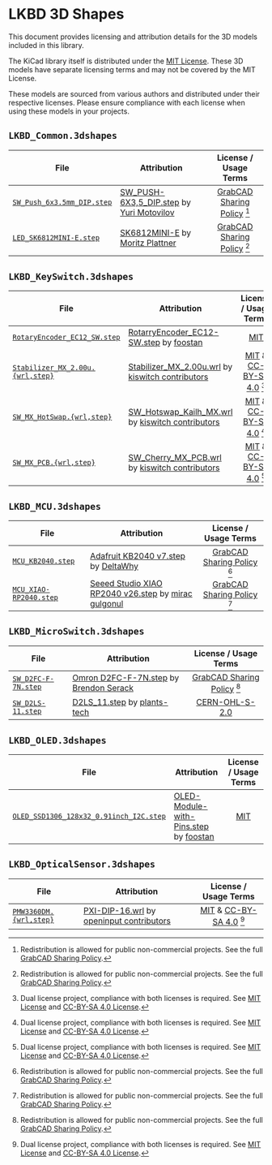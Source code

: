 # LKBD 3D Shapes

This document provides licensing and attribution details for the 3D models included in this library.

The KiCad library itself is distributed under the [MIT License](/LICENSE). These 3D models have separate licensing terms and may not be covered by the MIT License.

These models are sourced from various authors and distributed under their respective licenses. Please ensure compliance with each license when using these models in your projects.

## `LKBD_Common.3dshapes`

| File                         | Attribution                                                                                                                              |           License / Usage Terms            |
| ---------------------------- | ---------------------------------------------------------------------------------------------------------------------------------------- | :----------------------------------------: |
| [`SW_Push_6x3.5mm_DIP.step`] | [SW_PUSH-6X3,5_DIP.step](https://grabcad.com/library/tack-switch-tact-6x3-5-1) by [Yuri Motovilov](https://grabcad.com/yuri.motovilov-1) | [GrabCAD Sharing Policy] [^grabcad-policy] |
| [`LED_SK6812MINI-E.step`]    | [SK6812MINI-E](https://grabcad.com/library/sk6812mini-e-led-1) by [Moritz Plattner](https://grabcad.com/moritz.plattner-2)               | [GrabCAD Sharing Policy] [^grabcad-policy] |

[`SW_Push_6x3.5mm_DIP.step`]: ./LKBD_Common.3dshapes/SW_Push_6x3.5mm_DIP.step
[`LED_SK6812MINI-E.step`]: ./LKBD_Common.3dshapes/LED_SK6812MINI-E.step

## `LKBD_KeySwitch.3dshapes`

| File                               | Attribution                                                                                                                                                       |                            License / Usage Terms                            |
| ---------------------------------- | ----------------------------------------------------------------------------------------------------------------------------------------------------------------- | :-------------------------------------------------------------------------: |
| [`RotaryEncoder_EC12_SW.step`]     | [RotarryEncoder_EC12-SW.step](https://github.com/foostan/kbd/blob/main/kicad-packages3D/kbd.3dshapes/RotarryEncoder_EC12-SW.step) by [foostan]                    |                               [MIT][kbd MIT]                                |
| [`Stabilizer_MX_2.00u.{wrl,step}`] | [Stabilizer_MX_2.00u.wrl](https://github.com/kiswitch/kiswitch/blob/main/library/3dmodels/3d-library.3dshapes/Stabilizer_MX_2.00u.wrl) by [kiswitch contributors] | [MIT][kiswitch MIT] & [CC-BY-SA 4.0][kiswitch CC-BY-SA 4.0] [^dual-license] |
| [`SW_MX_HotSwap.{wrl,step}`]       | [SW_Hotswap_Kailh_MX.wrl](https://github.com/kiswitch/kiswitch/blob/main/library/3dmodels/3d-library.3dshapes/SW_Hotswap_Kailh_MX.wrl) by [kiswitch contributors] | [MIT][kiswitch MIT] & [CC-BY-SA 4.0][kiswitch CC-BY-SA 4.0] [^dual-license] |
| [`SW_MX_PCB.{wrl,step}`]           | [SW_Cherry_MX_PCB.wrl](https://github.com/kiswitch/kiswitch/blob/main/library/3dmodels/3d-library.3dshapes/SW_Cherry_MX_PCB.wrl) by [kiswitch contributors]       | [MIT][kiswitch MIT] & [CC-BY-SA 4.0][kiswitch CC-BY-SA 4.0] [^dual-license] |

[`RotaryEncoder_EC12_SW.step`]: ./LKBD_KeySwitch.3dshapes/RotaryEncoder_EC12_SW.step
[`Stabilizer_MX_2.00u.{wrl,step}`]: ./LKBD_KeySwitch.3dshapes/Stabilizer_MX_2.00u.wrl
[`SW_MX_HotSwap.{wrl,step}`]: ./LKBD_KeySwitch.3dshapes/SW_MX_HotSwap.wrl
[`SW_MX_PCB.{wrl,step}`]: ./LKBD_KeySwitch.3dshapes/SW_MX_PCB.wrl

## `LKBD_MCU.3dshapes`

| File                     | Attribution                                                                                                                                           |           License / Usage Terms            |
| ------------------------ | ----------------------------------------------------------------------------------------------------------------------------------------------------- | :----------------------------------------: |
| [`MCU_KB2040.step`]      | [Adafruit KB2040 v7.step](https://grabcad.com/library/adafruit-kb2040-1) by [DeltaWhy](https://grabcad.com/deltawhy-1)                                | [GrabCAD Sharing Policy] [^grabcad-policy] |
| [`MCU_XIAO-RP2040.step`] | [Seeed Studio XIAO RP2040 v26.step](https://grabcad.com/library/seeed-studio-xiao-rp2040-1) by [mirac gulgonul](https://grabcad.com/mirac.gulgonul-1) | [GrabCAD Sharing Policy] [^grabcad-policy] |

[`MCU_KB2040.step`]: ./LKBD_MCU.3dshapes/MCU_KB2040.step
[`MCU_XIAO-RP2040.step`]: ./LKBD_MCU.3dshapes/MCU_XIAO-RP2040.step

## `LKBD_MicroSwitch.3dshapes`

| File                  | Attribution                                                                                                                                                           |                            License / Usage Terms                            |
| --------------------- | --------------------------------------------------------------------------------------------------------------------------------------------------------------------- | :-------------------------------------------------------------------------: |
| [`SW_D2FC-F-7N.step`] | [Omron D2FC-F-7N.step](https://grabcad.com/library/omron-d2fc-f-7n-microswitch-1) by [Brendon Serack](https://grabcad.com/brendon.serack-1)                           |                 [GrabCAD Sharing Policy] [^grabcad-policy]                  |
| [`SW_D2LS-11.step`]   | [D2LS_11.step](https://github.com/plants-tech/Zinnia/blob/master/PCB/Models%20and%20Such/d2ls11.models/D2LS_11.step) by [plants-tech](https://github.com/plants-tech) | [CERN-OHL-S-2.0](https://github.com/plants-tech/Zinnia/blob/master/LICENSE) |

[`SW_D2FC-F-7N.step`]: ./LKBD_MicroSwitch.3dshapes/SW_D2FC-F-7N.step
[`SW_D2LS-11.step`]: ./LKBD_MicroSwitch.3dshapes/SW_D2LS-11.step

## `LKBD_OLED.3dshapes`

| File                                      | Attribution                                                                                                                                  | License / Usage Terms |
| ----------------------------------------- | -------------------------------------------------------------------------------------------------------------------------------------------- | :-------------------: |
| [`OLED_SSD1306_128x32_0.91inch_I2C.step`] | [OLED-Module-with-Pins.step](https://github.com/foostan/kbd/blob/main/kicad-packages3D/kbd.3dshapes/OLED-Module-with-Pins.step) by [foostan] |    [MIT][kbd MIT]     |

[`OLED_SSD1306_128x32_0.91inch_I2C.step`]: ./LKBD_OLED.3dshapes/OLED_SSD1306_128x32_0.91inch_I2C.step

## `LKBD_OpticalSensor.3dshapes`

| File                     | Attribution                                                                                                                                                |                             License / Usage Terms                             |
| ------------------------ | ---------------------------------------------------------------------------------------------------------------------------------------------------------- | :---------------------------------------------------------------------------: |
| [`PMW3360DM.{wrl,step}`] | [PXI-DIP-16.wrl](https://github.com/openinput-fw/openinput-kicad-library/blob/main/3dmodels/openinput.3dshapes/PXI-DIP-16.wrl) by [openinput contributors] | [MIT][openinput MIT] & [CC-BY-SA 4.0][openinput CC-BY-SA 4.0] [^dual-license] |

[`PMW3360DM.{wrl,step}`]: ./LKBD_OpticalSensor.3dshapes/PMW3360DM.wrl

[^grabcad-policy]: Redistribution is allowed for public non-commercial projects. See the full [GrabCAD Sharing Policy].
[^dual-license]: Dual license project, compliance with both licenses is required. See [MIT License](https://opensource.org/licenses/MIT) and [CC-BY-SA 4.0 License](https://creativecommons.org/licenses/by-sa/4.0/).

[foostan]: https://github.com/foostan
[kbd MIT]: https://github.com/foostan/kbd/blob/main/LICENSE
[kiswitch contributors]: https://github.com/kiswitch/kiswitch/contributors
[kiswitch MIT]: https://github.com/kiswitch/kiswitch/blob/main/LICENSE-MIT
[kiswitch CC-BY-SA 4.0]: https://github.com/kiswitch/kiswitch/blob/main/LICENSE-CC-BY-SA
[openinput contributors]: https://github.com/openinput-fw/openinput-kicad-library/contributors
[openinput MIT]: https://github.com/openinput-fw/openinput-kicad-library/blob/main/LICENSE-MIT
[openinput CC-BY-SA 4.0]: https://github.com/openinput-fw/openinput-kicad-library/blob/main/LICENSE-CC-BY-SA
[GrabCAD Sharing Policy]: https://help.grabcad.com/article/246-how-can-models-be-used-and-shared
